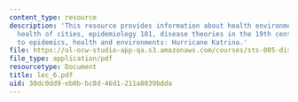 ```yaml
---
content_type: resource
description: 'This resource provides information about health environments, urbanization,
  health of cities, epidemiology 101, disease theories in the 19th century, responding
  to epidemics, health and environments: Hurricane Katrina.'
file: https://ol-ocw-studio-app-qa.s3.amazonaws.com/courses/sts-005-disease-and-society-in-america-fall-2005/30dc0dd9eb0bbc8d46d1211a8039bdda_lec_6.pdf
file_type: application/pdf
resourcetype: Document
title: lec_6.pdf
uid: 30dc0dd9-eb0b-bc8d-46d1-211a8039bdda
---
```

